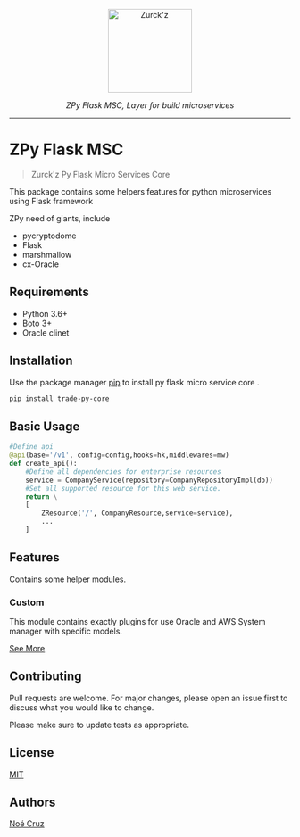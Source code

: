 <p align="center">
  <a  href="https://github.com/NoeCruzMW/zpy-flask-msc-docs"><img width="150" src="https://lh3.googleusercontent.com/a-/AOh14GjLO5qYYR5nQl5hgavUKz4Dv3LVzWDvGtV4xNam=s600-k-no-rp-mo" alt="Zurck'z"></a>
</p>
<p align="center">
    <em>ZPy Flask MSC, Layer for build microservices</em>
</p>
<p align="center"></p>

---
# ZPy Flask MSC

> Zurck'z  Py Flask Micro Services Core

This package contains some helpers features for python microservices using Flask framework

ZPy need of giants, include
- pycryptodome
- Flask
- marshmallow
- cx-Oracle

## Requirements

- Python 3.6+
- Boto 3+
- Oracle clinet


## Installation


Use the package manager [pip](https://pip.pypa.io/en/stable/) to install py flask micro service core .

```bash
pip install trade-py-core
```

## Basic Usage

```python
#Define api
@api(base='/v1', config=config,hooks=hk,middlewares=mw)
def create_api():
    #Define all dependencies for enterprise resources
    service = CompanyService(repository=CompanyRepositoryImpl(db))
    #Set all supported resource for this web service.
    return \
    [
        ZResource('/', CompanyResource,service=service),
        ...
    ]
```

## Features

Contains some helper modules.
### Custom 

This module contains exactly plugins for use Oracle and AWS System manager with specific models.

[See More](./docs/custom/index.md)


## Contributing

Pull requests are welcome. For major changes, please open an issue first to discuss what you would like to change.

Please make sure to update tests as appropriate.

## License
[MIT](https://choosealicense.com/licenses/mit/)

## Authors
[Noé Cruz](noe.isc20@gmail.com)